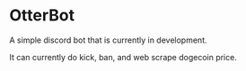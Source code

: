 # OtterBot

A simple discord bot that is currently in development.

It can currently do kick, ban, and web scrape dogecoin price.
